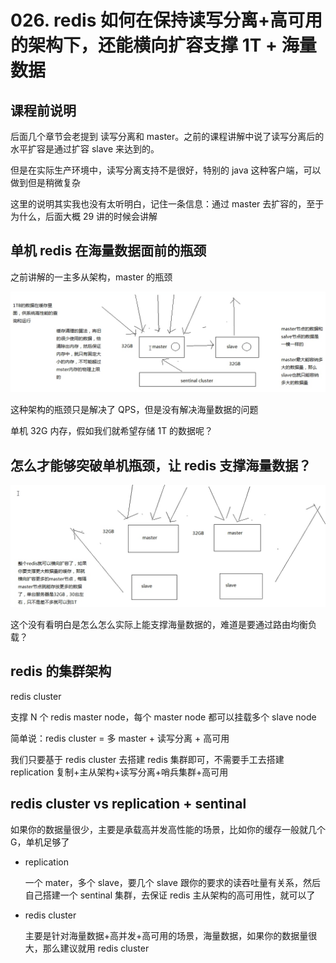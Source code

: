# 026. redis 如何在保持读写分离+高可用的架构下，还能横向扩容支撑 1T + 海量数据

## 课程前说明
后面几个章节会老提到 读写分离和 master。之前的课程讲解中说了读写分离后的水平扩容是通过扩容 slave 来达到的。

但是在实际生产环境中，读写分离支持不是很好，特别的 java 这种客户端，可以做到但是稍微复杂

这里的说明其实我也没有太听明白，记住一条信息：通过 master 去扩容的，至于为什么，后面大概 29 讲的时候会讲解


## 单机 redis 在海量数据面前的瓶颈
之前讲解的一主多从架构，master 的瓶颈

![](assets/markdown-img-paste-20190324170843415.png)

这种架构的瓶颈只是解决了 QPS，但是没有解决海量数据的问题

单机 32G 内存，假如我们就希望存储 1T 的数据呢？

## 怎么才能够突破单机瓶颈，让 redis 支撑海量数据？

![](assets/markdown-img-paste-20190324171127121.png)

这个没有看明白是怎么怎么实际上能支撑海量数据的，难道是要通过路由均衡负载？

## redis 的集群架构

redis cluster

支撑 N 个 redis master node，每个 master node 都可以挂载多个 slave node

简单说：redis cluster = 多 master + 读写分离 + 高可用

我们只要基于 redis cluster 去搭建 redis 集群即可，不需要手工去搭建 replication 复制+主从架构+读写分离+哨兵集群+高可用

## redis cluster vs replication + sentinal

如果你的数据量很少，主要是承载高并发高性能的场景，比如你的缓存一般就几个 G，单机足够了

- replication

    一个 mater，多个 slave，要几个 slave 跟你的要求的读吞吐量有关系，然后自己搭建一个 sentinal 集群，去保证 redis 主从架构的高可用性，就可以了

- redis cluster

    主要是针对海量数据+高并发+高可用的场景，海量数据，如果你的数据量很大，那么建议就用 redis cluster
